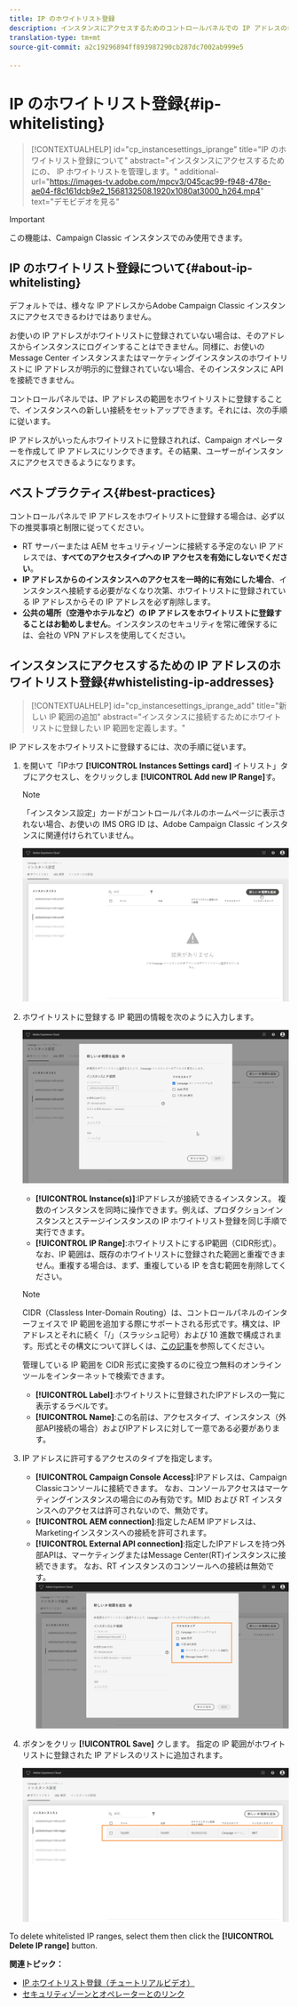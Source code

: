 ```yaml
---
title: IP のホワイトリスト登録
description: インスタンスにアクセスするためのコントロールパネルでの IP アドレスのホワイトリスト登録の詳細
translation-type: tm+mt
source-git-commit: a2c19296894ff893987290cb287dc7002ab999e5

---
```



# IP のホワイトリスト登録{#ip-whitelisting}

>[!CONTEXTUALHELP]
>id=&quot;cp_instancesettings_iprange&quot;
>title=&quot;IP のホワイトリスト登録について&quot;
>abstract=&quot;インスタンスにアクセスするためにの、 IP ホワイトリストを管理します。&quot;
>additional-url=&quot;https://images-tv.adobe.com/mpcv3/045cac99-f948-478e-ae04-f8c161dcb9e2_1568132508.1920x1080at3000_h264.mp4&quot; text=&quot;デモビデオを見る&quot;

>[!IMPORTANT]
>
>この機能は、Campaign Classic インスタンスでのみ使用できます。

## IP のホワイトリスト登録について{#about-ip-whitelisting}

デフォルトでは、様々な IP アドレスからAdobe Campaign Classic インスタンスにアクセスできるわけではありません。

お使いの IP アドレスがホワイトリストに登録されていない場合は、そのアドレスからインスタンスにログインすることはできません。同様に、お使いの Message Center インスタンスまたはマーケティングインスタンスのホワイトリストに IP アドレスが明示的に登録されていない場合、そのインスタンスに API を接続できません。

コントロールパネルでは、IP アドレスの範囲をホワイトリストに登録することで、インスタンスへの新しい接続をセットアップできます。それには、次の手順に従います。

IP アドレスがいったんホワイトリストに登録されれば、Campaign オペレーターを作成して IP アドレスにリンクできます。その結果、ユーザーがインスタンスにアクセスできるようになります。

## ベストプラクティス{#best-practices}

コントロールパネルで IP アドレスをホワイトリストに登録する場合は、必ず以下の推奨事項と制限に従ってください。

* RT サーバーまたは AEM セキュリティゾーンに接続する予定のない IP アドレスでは、**すべてのアクセスタイプへの IP アクセスを有効にしないでください**。
* **IP アドレスからのインスタンスへのアクセスを一時的に有効にした場合**、インスタンスへ接続する必要がなくなり次第、ホワイトリストに登録されている IP アドレスからその IP アドレスを必ず削除します。
* **公共の場所（空港やホテルなど）の IP アドレスをホワイトリストに登録することはお勧めしません**。インスタンスのセキュリティを常に確保するには、会社の VPN アドレスを使用してください。

## インスタンスにアクセスするための IP アドレスのホワイトリスト登録{#whistelisting-ip-addresses}

>[!CONTEXTUALHELP]
>id=&quot;cp_instancesettings_iprange_add&quot;
>title=&quot;新しい IP 範囲の追加&quot;
>abstract=&quot;インスタンスに接続するためにホワイトリストに登録したい IP 範囲を定義します。&quot;

IP アドレスをホワイトリストに登録するには、次の手順に従います。

1. を開いて「IPホワ **[!UICONTROL Instances Settings card]** イトリスト」タブにアクセスし、をクリックしま **[!UICONTROL Add new IP Range]**&#x200B;す。

   >[!NOTE]
   >
   >「インスタンス設定」カードがコントロールパネルのホームページに表示されない場合、お使いの IMS ORG ID は、Adobe Campaign Classic インスタンスに関連付けられていません。

   ![](assets/ip_whitelist_list1.png)

1. ホワイトリストに登録する IP 範囲の情報を次のように入力します。

   ![](assets/ip_whitelist_add1.png)

   * **[!UICONTROL Instance(s)]**:IPアドレスが接続できるインスタンス。 複数のインスタンスを同時に操作できます。例えば、プロダクションインスタンスとステージインスタンスの IP ホワイトリスト登録を同じ手順で実行できます。
   * **[!UICONTROL IP Range]**:ホワイトリストにするIP範囲（CIDR形式）。 なお、IP 範囲は、既存のホワイトリストに登録された範囲と重複できません。重複する場合は、まず、重複している IP を含む範囲を削除してください。
   >[!NOTE]
   >
   >CIDR（Classless Inter-Domain Routing）は、コントロールパネルのインターフェイスで IP 範囲を追加する際にサポートされる形式です。構文は、IP アドレスとそれに続く「/」（スラッシュ記号）および 10 進数で構成されます。形式とその構文について詳しくは、[この記事](https://whatismyipaddress.com/cidr)を参照してください。
   >
   >管理している IP 範囲を CIDR 形式に変換するのに役立つ無料のオンラインツールをインターネットで検索できます。

   * **[!UICONTROL Label]**:ホワイトリストに登録されたIPアドレスの一覧に表示するラベルです。
   * **[!UICONTROL Name]**:この名前は、アクセスタイプ、インスタンス（外部API接続の場合）およびIPアドレスに対して一意である必要があります。


1. IP アドレスに許可するアクセスのタイプを指定します。

   * **[!UICONTROL Campaign Console Access]**:IPアドレスは、Campaign Classicコンソールに接続できます。 なお、コンソールアクセスはマーケティングインスタンスの場合にのみ有効です。MID および RT インスタンスへのアクセスは許可されないので、無効です。
   * **[!UICONTROL AEM connection]**:指定したAEM IPアドレスは、Marketingインスタンスへの接続を許可されます。
   * **[!UICONTROL External API connection]**:指定したIPアドレスを持つ外部APIは、マーケティングまたはMessage Center(RT)インスタンスに接続できます。 なお、RT インスタンスのコンソールへの接続は無効です。
   ![](assets/ip_whitelist_acesstype.png)

1. ボタンをクリッ **[!UICONTROL Save]** クします。 指定の IP 範囲がホワイトリストに登録された IP アドレスのリストに追加されます。

   ![](assets/ip_whitelist_added.png)

To delete whitelisted IP ranges, select them then click the **[!UICONTROL Delete IP range]** button.

**関連トピック：**
* [IP ホワイトリスト登録（チュートリアルビデオ）](https://docs.adobe.com/content/help/en/campaign-learn/campaign-classic-tutorials/administrating/control-panel-acc/ip-whitelisting.html)
* [セキュリティゾーンとオペレーターとのリンク](https://docs.campaign.adobe.com/doc/AC/en/INS_Additional_configurations_Configuring_Campaign_server.html#Linking_a_security_zone_to_an_operator)
